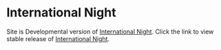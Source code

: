 # International Night
Site is Developmental version of [International Night](https://in-mhs-dev.netlify.com/).
Click the link to view stable release of [International Night](https://in-mhs.netlify.com/). 
